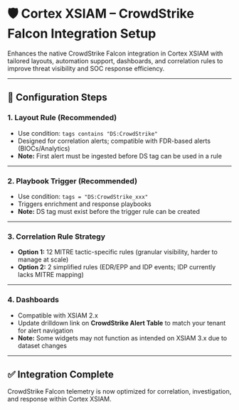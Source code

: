 # 🛡️ Cortex XSIAM – CrowdStrike Falcon Integration Setup

Enhances the native CrowdStrike Falcon integration in Cortex XSIAM with tailored layouts, automation support, dashboards, and correlation rules to improve threat visibility and SOC response efficiency.

---

## 🚀 Configuration Steps

### 1. Layout Rule (Recommended)

- Use condition: `tags contains "DS:CrowdStrike"`
- Designed for correlation alerts; compatible with FDR-based alerts (BIOCs/Analytics)
- **Note:** First alert must be ingested before DS tag can be used in a rule

---

### 2. Playbook Trigger (Recommended)

- Use condition: `tags = "DS:CrowdStrike_xxx"`
- Triggers enrichment and response playbooks
- **Note:** DS tag must exist before the trigger rule can be created

---

### 3. Correlation Rule Strategy

- **Option 1:** 12 MITRE tactic-specific rules (granular visibility, harder to manage at scale)
- **Option 2:** 2 simplified rules (EDR/EPP and IDP events; IDP currently lacks MITRE mapping)

---

### 4. Dashboards

- Compatible with XSIAM 2.x
- Update drilldown link on **CrowdStrike Alert Table** to match your tenant for alert navigation
- **Note:** Some widgets may not function as intended on XSIAM 3.x due to dataset changes

---

## ✅ Integration Complete

CrowdStrike Falcon telemetry is now optimized for correlation, investigation, and response within Cortex XSIAM.
